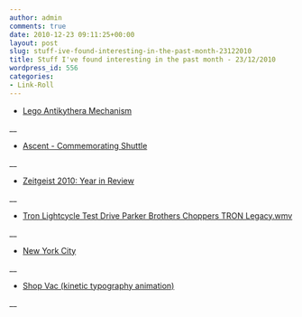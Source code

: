 ```yaml
---
author: admin
comments: true
date: 2010-12-23 09:11:25+00:00
layout: post
slug: stuff-ive-found-interesting-in-the-past-month-23122010
title: Stuff I've found interesting in the past month - 23/12/2010
wordpress_id: 556
categories:
- Link-Roll
---
```


  * [Lego Antikythera Mechanism](http://www.youtube.com/watch?v=RLPVCJjTNgk&feature=autoshare)
  
__
  * [Ascent - Commemorating Shuttle](http://www.youtube.com/watch?v=W2VygftZSCs&feature=autoshare)
  
__
  * [Zeitgeist 2010: Year in Review](http://www.youtube.com/watch?v=F0QXB5pw2qE&feature=autoshare)
  
__
  * [Tron Lightcycle Test Drive Parker Brothers Choppers TRON Legacy.wmv](http://www.youtube.com/watch?v=ivPheV77JcU&feature=autoshare)
  
__
  * [New York City](http://www.youtube.com/watch?v=M9cSxEqKQ78&feature=autoshare)
  
__
  * [Shop Vac (kinetic typography animation)](http://www.youtube.com/watch?v=y4sOfO8Ei1g&feature=autoshare)
  
__
